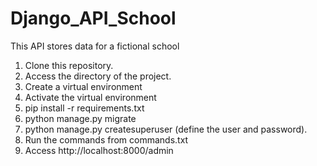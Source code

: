 # Django_API_School
This API stores data for a fictional school

1) Clone this repository.
2) Access the directory of the project.
3) Create a virtual environment
4) Activate the virtual environment
5) pip install -r requirements.txt
6) python manage.py migrate
4) python manage.py createsuperuser (define the user and password).
5) Run the commands from commands.txt
6) Access http://localhost:8000/admin
